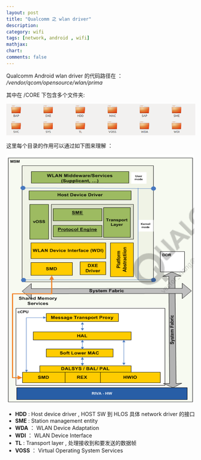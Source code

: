 ```yaml
---
layout: post
title: "Qualcomm 之 wlan driver"
description:
category: wifi
tags: [network, android , wifi]
mathjax: 
chart:
comments: false
---
```

Qualcomm Android wlan driver 的代码路径在 ：   
*/vendor/qcom/opensource/wlan/prima*    

其中在 /CORE 下包含多个文件夹:    

![](/images/network/wlan_driver_files.png)   

这里每个目录的作用可以通过如下图来理解 ：    

![](/images/network/wlan_driver_architeture.png)   

* **HDD** : Host device driver , HOST SW 到 HLOS 具体 network driver 的接口    
* **SME** : Station management entity       
* **WDA** ： WLAN Device Adaptation    
* **WDI** ： WLAN Device Interface   
* **TL** : Transport layer , 处理接收到和要发送的数据帧   
* **VOSS** ： Virtual Operating System Services





